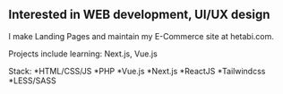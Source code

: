 ## Interested in WEB development, UI/UX design


I make Landing Pages and maintain my E-Commerce site at hetabi.com.

Projects include learning: Next.js, Vue.js

Stack:
*HTML/CSS/JS
*PHP
*Vue.js
*Next.js
*ReactJS
*Tailwindcss
*LESS/SASS


